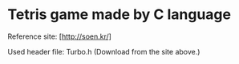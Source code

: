 # Tetris game made by C language


Reference site: [http://soen.kr/]


Used header file: Turbo.h (Download from the site above.)
